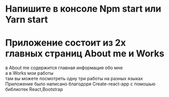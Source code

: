 # Напишите в консоле Npm start или Yarn start
# Приложение состоит из 2х главных страниц About me и Works 
в About me содержится главная информация обо мне </br>
а в Works мои работы </br> 
там вы можете посмотреть одну три работы на разных языках<br/>
Приложение было написано благодоря Create-react-app 
с помошью библиотек React,Bootstrap
